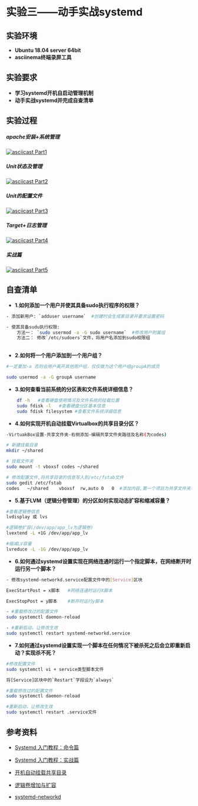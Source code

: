 # 实验三——动手实战systemd

## 实验环境

+ **Ubuntu 18.04 server 64bit**
+ **asciinema终端录屏工具**

## 实验要求

+ **学习systemd开机自启动管理机制**
+ **动手实战systemd并完成自查清单**

## 实验过程

##### **apache安装+系统管理**

 [![asciicast Part1](https://asciinema.org/a/kdFCkIM6Tw0hQHWeMEwjonEa2.svg)](https://asciinema.org/a/kdFCkIM6Tw0hQHWeMEwjonEa2)

##### **Unit状态及管理**

[![asciicast Part2](https://asciinema.org/a/wC0pD9HM5NL0ZFsjCyu0zC5w2.svg)](https://asciinema.org/a/wC0pD9HM5NL0ZFsjCyu0zC5w2)

##### **Unit的配置文件**

[![asciicast Part3](https://asciinema.org/a/wmBCzwlZQYAPyNrm2U4J9Kr0K.svg)](https://asciinema.org/a/wmBCzwlZQYAPyNrm2U4J9Kr0K)

##### **Target+日志管理**

[![asciicast Part4](https://asciinema.org/a/OAgCFuQ72xEYvSIsPOlKrcl0Z.svg)](https://asciinema.org/a/OAgCFuQ72xEYvSIsPOlKrcl0Z)

##### **实战篇**

[![asciicast Part5](https://asciinema.org/a/H07yZI6Hsa4XhMreEU58hgKac.svg)](https://asciinema.org/a/H07yZI6Hsa4XhMreEU58hgKac)

## 自查清单

- **1.如何添加一个用户并使其具备sudo执行程序的权限？**
```bash
- 添加新用户: `adduser username`  #创建时会生成家目录并要求设置密码

- 使其具备sudu执行权限: 
    方法一： `sudo usermod -a -G sudo username`  #修改用户附属组
    方法二： 修改`/etc/sudoers`文件，将用户名添加到sudo权限组
    
```
- **2.如何将一个用户添加到一个用户组？**
```bash
#一定要加-a 否则会用户离开其他用户组，仅仅做为这个用户组groupA的成员

sudo usermod -a -G groupA username
```

- **3.如何查看当前系统的分区表和文件系统详细信息？**
```bash
    df -h   #查看硬盘使用情况及文件系统的挂载位置
    sudo fdisk -l   #查看硬盘分区基本信息
    sudo fdisk filesystem #查看文件系统详细信息
```
- **4.如何实现开机自动挂载Virtualbox的共享目录分区？**
```bash
-VirtuakBox设置-共享文件夹-右侧添加-编辑共享文件夹路径及名称(为codes)

# 新建挂载目录
mkdir ~/shared

# 挂载文件夹
sudo mount -t vboxsf codes ~/shared

# 修改配置文件,将共享目录的信息写入到/etc/fstab文件
sudo gedit /etc/fstab
codes   ~/shared    vboxsf  rw,auto 0   0  #添加内容,第一个项目为共享文件夹名称，第二个项目为挂载目录
```
- **5.基于LVM（逻辑分卷管理）的分区如何实现动态扩容和缩减容量？**
```bash
#查看逻辑卷信息
lvdisplay 或 lvs

#逻辑卷扩容(/dev/app/app_lv为逻辑卷)
lvextend -L +1G /dev/app/app_lv

#缩减LV容量
lvreduce -L -1G /dev/app/app_lv
```
- **6.如何通过systemd设置实现在网络连通时运行一个指定脚本，在网络断开时运行另一个脚本？**
```bash
- 修改systemd-networkd.service配置文件中的[Service]区块

ExecStartPost = x脚本   #网络连通时运行X脚本

ExecStopPost = y脚本    #断开时运行y脚本

- #重载修改过的配置文件
sudo systemctl daemon-reload

- #重新启动，让修改生效
sudo systemctl restart systemd-networkd.service
```


- **7.如何通过systemd设置实现一个脚本在任何情况下被杀死之后会立即重新启动？实现杀不死？**
```bash
#修改配置文件
sudo systemctl vi + service类型脚本文件

将[Service]区块中的`Restart`字段设为`always`

#重载修改过的配置文件
sudo systemctl daemon-reload

#重新启动，让修改生效
sudo systemctl restart .service文件
```

## 参考资料

+ [Systemd 入门教程：命令篇](http://www.ruanyifeng.com/blog/2016/03/systemd-tutorial-commands.html)

+ [Systemd 入门教程：实战篇](http://www.ruanyifeng.com/blog/2016/03/systemd-tutorial-part-two.html)

+ [开机自动挂载共享目录](https://www.jb51.net/article/170330.htm)

+ [逻辑卷增加与扩容](https://blog.csdn.net/j_ychen/article/details/79404197?depth_1-utm_source=distribute.pc_relevant.none-task-blog-BlogCommendFromBaidu-3&utm_source=distribute.pc_relevant.none-task-blog-BlogCommendFromBaidu-3)

+ [systemd-networkd](https://www.freedesktop.org/software/systemd/man/systemd-networkd.service.html)